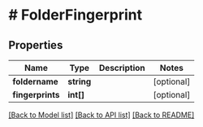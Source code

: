 # # FolderFingerprint

## Properties

Name | Type | Description | Notes
------------ | ------------- | ------------- | -------------
**foldername** | **string** |  | [optional]
**fingerprints** | **int[]** |  | [optional]

[[Back to Model list]](../../README.md#models) [[Back to API list]](../../README.md#endpoints) [[Back to README]](../../README.md)

